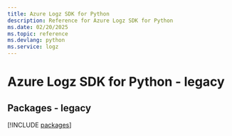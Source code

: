 ```yaml
---
title: Azure Logz SDK for Python
description: Reference for Azure Logz SDK for Python
ms.date: 02/20/2025
ms.topic: reference
ms.devlang: python
ms.service: logz
---
```

# Azure Logz SDK for Python - legacy
## Packages - legacy
[!INCLUDE [packages](logz-index.md)]